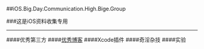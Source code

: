##iOS.Big.Day.Communication.High.Bige.Group

###这是iOS资料收集专用
***

####优秀第三方
####[优秀博客](https://github.com/iOSBIGDay/iOS.Big.Day.Communication.High.Bige.Group/tree/master/Blogs)
####Xcode插件
####奇淫杂技
####实验

